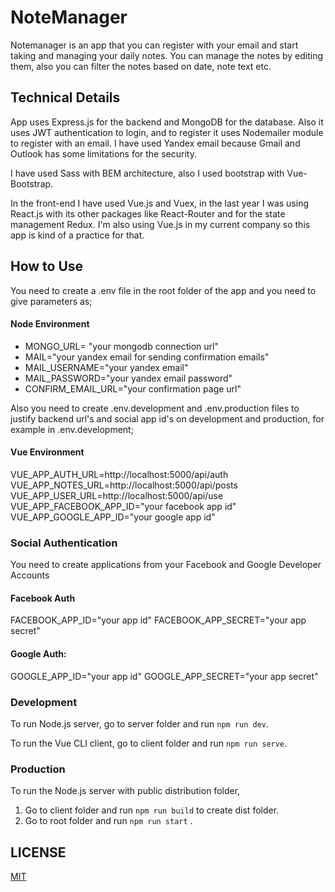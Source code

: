 # NoteManager

Notemanager is an app that you can register with your email 
and start taking and managing your daily notes. 
You can manage the notes by editing them, also you can filter
the notes based on date, note text etc. 

## Technical Details
App uses Express.js for the backend and MongoDB for the database.
 Also it uses JWT authentication to login, and to register
it uses Nodemailer module to register with an email. I have used 
Yandex email because Gmail and Outlook has some limitations for 
the security.

I have used Sass with BEM architecture, also I used bootstrap with Vue-Bootstrap.

In the front-end I have used Vue.js and Vuex, in the last year 
I was using React.js with its other packages like React-Router 
and for the state management Redux.
I'm also using Vue.js in my current company so this app is kind 
of a practice for that.


## How to Use
You need to create a .env file in the root folder of the app and you need to 
give parameters as;

#### Node Environment
* MONGO_URL= "your mongodb connection url"
* MAIL="your yandex email for sending confirmation emails"
* MAIL_USERNAME="your yandex email"
* MAIL_PASSWORD="your yandex email password"
* CONFIRM_EMAIL_URL="your confirmation page url"

Also you need to create .env.development and .env.production files to justify backend url's and social app id's on development
and production, for example in .env.development;

#### Vue Environment
VUE_APP_AUTH_URL=http://localhost:5000/api/auth
VUE_APP_NOTES_URL=http://localhost:5000/api/posts
VUE_APP_USER_URL=http://localhost:5000/api/use
VUE_APP_FACEBOOK_APP_ID="your facebook app id"
VUE_APP_GOOGLE_APP_ID="your google app id"


### Social Authentication
You need to create applications from your Facebook and Google Developer Accounts

#### Facebook Auth
FACEBOOK_APP_ID="your app id"
FACEBOOK_APP_SECRET="your app secret"

#### Google Auth: 
GOOGLE_APP_ID="your app id"
GOOGLE_APP_SECRET="your app secret"

### Development
To run Node.js server, go to server folder and run `npm run dev`.

To run the Vue CLI client, go to client folder and run `npm run serve`.

### Production
To run the Node.js server with public distribution folder, 
1. Go to client folder and run `npm run build` to create dist folder.
2. Go to root folder and run `npm run start` .

## LICENSE
[MIT](https://choosealicense.com/licenses/mit/)
